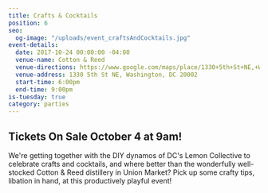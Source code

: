 ```yaml
---
title: Crafts & Cocktails
position: 6
seo:
  og-image: "/uploads/event_craftsAndCocktails.jpg"
event-details:
  date: 2017-10-24 00:00:00 -04:00
  venue-name: Cotton & Reed
  venue-directions: https://www.google.com/maps/place/1330+5th+St+NE,+Washington,+DC+20002/@38.9095669,-77.0000426,17z/data=!3m1!4b1!4m5!3m4!1s0x89b7b8108a2d64e5:0xa00970628abbb410!8m2!3d38.9095669!4d-76.9978539
  venue-address: 1330 5th St NE, Washington, DC 20002
  start-time: 6:00pm
  end-time: 9:00pm
is-tuesday: true
category: parties
---
```


## Tickets On Sale October 4 at 9am! 

We're getting together with the DIY dynamos of DC's Lemon Collective to celebrate crafts and cocktails, and where better than the wonderfully well-stocked Cotton & Reed distillery in Union Market? Pick up some crafty tips, libation in hand, at this productively playful event!